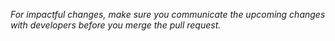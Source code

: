 *For impactful changes, make sure you communicate the upcoming 
changes with developers before you merge the pull request.*
